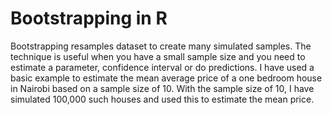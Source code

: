 # Bootstrapping in R
Bootstrapping resamples dataset to create many simulated samples. 
The technique is useful when you have a small sample size and you need to estimate a parameter, confidence interval or do predictions.
I have used a basic example to estimate the mean average price of a one bedroom house in Nairobi based on a sample size of 10.
With the sample size of 10, I have simulated 100,000 such houses and used this to estimate the mean price.
